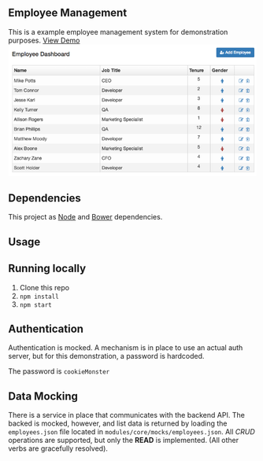 ## Employee Management
This is a example employee management system for demonstration purposes. [View Demo](https://jsfiddle.net/eugenistoc/kb2bsc8e/61/show/)
![Screenshot](https://github.com/genu/Employee-Management/blob/master/screenshot.png)

## Dependencies
This project as [Node](https://nodejs.org/en/) and [Bower](http://bower.io/) dependencies.
 
## Usage
## Running locally
1. Clone this repo
2. `npm install`
3. `npm start`

## Authentication
Authentication is mocked. A mechanism is in place to use an actual auth server, but for this demonstration, a password is hardcoded.

The password is `cookieMonster`

## Data Mocking
There is a service in place that communicates with the backend API. The backed is mocked, however, and list data is returned by loading the `employees.json` file located in `modules/core/mocks/employees.json`. All *CRUD* operations are supported, but only the **READ** is implemented. (All other verbs are gracefully resolved). 
